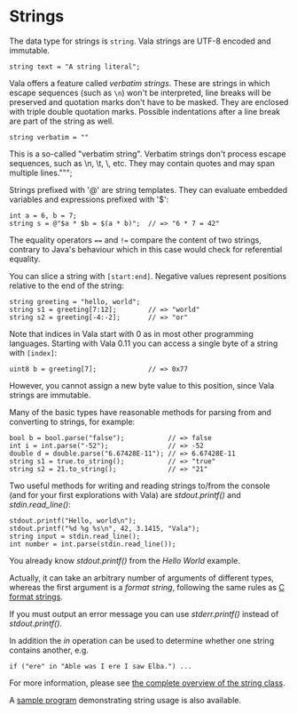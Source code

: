# Strings

The data type for strings is `string`. Vala strings are UTF-8 encoded and immutable. 

```vala
string text = "A string literal";
```

Vala offers a feature called *verbatim strings*. These are strings in which escape sequences (such as `\n`) won't be interpreted, line breaks will be preserved and quotation marks don't have to be masked. They are enclosed with triple double quotation marks. Possible indentations after a line break are part of the string as well. 

```vala
string verbatim = ""
```
This is a so-called "verbatim string". Verbatim strings don't process escape sequences, such as \n, \t, \\, etc. They may contain quotes and may span multiple lines.""";

Strings prefixed with '@' are string templates. They can evaluate embedded variables and expressions prefixed with '\$': 
```vala
int a = 6, b = 7;
string s = @"$a * $b = $(a * b)";  // => "6 * 7 = 42"
```
The equality operators `==` and `!=` compare the content of two strings, contrary to Java's behaviour which in this case would check for referential equality. 

You can slice a string with `[start:end]`. Negative values represent positions relative to the end of the string: 

```vala
string greeting = "hello, world";
string s1 = greeting[7:12];        // => "world"
string s2 = greeting[-4:-2];       // => "or"
```

Note that indices in Vala start with 0 as in most other programming languages. Starting with Vala 0.11 you can access a single byte of a string with `[index]`: 

```vala
uint8 b = greeting[7];             // => 0x77
```

However, you cannot assign a new byte value to this position, since Vala strings are immutable. 

Many of the basic types have reasonable methods for parsing from and converting to strings, for example: 

```vala
bool b = bool.parse("false");           // => false
int i = int.parse("-52");               // => -52
double d = double.parse("6.67428E-11"); // => 6.67428E-11
string s1 = true.to_string();           // => "true"
string s2 = 21.to_string();             // => "21"
```

Two useful methods for writing and reading strings to/from the console (and for your first explorations with Vala) are *stdout.printf()* and *stdin.read\_line()*: 

```vala
stdout.printf("Hello, world\n");
stdout.printf("%d %g %s\n", 42, 3.1415, "Vala");
string input = stdin.read_line();
int number = int.parse(stdin.read_line());
```

You already know *stdout.printf()* from the *Hello World* example.

Actually, it can take an arbitrary number of arguments of different types, whereas the first argument is a *format string*, following the same rules as [C format strings](http://en.wikipedia.org/wiki/Printf).

If you must output an error message you can use *stderr.printf()* instead of *stdout.printf()*. 

In addition the *in* operation can be used to determine whether one string contains another, e.g. 

```vala
if ("ere" in "Able was I ere I saw Elba.") ...
```

For more information, please see [the complete overview of the string class](http://www.valadoc.org/glib-2.0/string.html). 

A [sample program](/Projects/Vala/StringSample) demonstrating string usage is also available. 